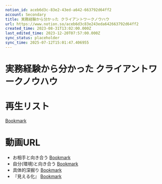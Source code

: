 ```yaml
---
notion_id: aceb6d3c-83e2-43ed-a642-663792d64ff2
account: Secondary
title: 実務経験から分かった クライアントワークノウハウ
url: https://www.notion.so/aceb6d3c83e243eda642663792d64ff2
created_time: 2023-08-31T13:02:00.000Z
last_edited_time: 2023-12-20T07:57:00.000Z
sync_status: placeholder
sync_time: 2025-07-12T15:01:47.406955
---
```

# 実務経験から分かった クライアントワークノウハウ

# 再生リスト
[Bookmark](https://www.youtube.com/playlist?list=PLUHuopsdZJtWf_8oFVee7CdcAFfhb9jla)
# 動画URL
- お相手と向き合う
  [Bookmark](https://youtu.be/RIhH3ARww00)
- 自分(環境)と向き合う
  [Bookmark](https://youtu.be/OoqQa3ycgiI)
- 具体的深掘り
  [Bookmark](https://youtu.be/_NJnNdkE7GA)
- 『見える化』
  [Bookmark](https://youtu.be/QspBoQGXGns)
